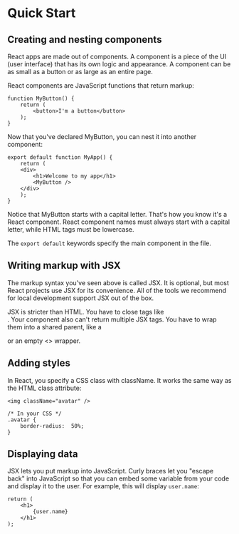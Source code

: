 # Quick Start

## Creating and nesting components

React apps are made out of components.  A component is a piece of the UI (user
interface) that has its own logic and appearance.  A component can be as small
as a button or as large as an entire page. 

React components are JavaScript functions that return markup: 
```
function MyButton() {
    return (
        <button>I'm a button</button>
    ); 
}
```

Now that you've declared MyButton, you can nest it into another component: 

```
export default function MyApp() {
    return (
    <div>
        <h1>Welcome to my app</h1> 
        <MyButton /> 
    </div>
    ); 
}
```

Notice that MyButton starts with a capital letter. That's how you know it's a
React component. React component names must always start with a capital letter,
while HTML tags must be lowercase. 

The `export default` keywords specify the main component in the file. 

## Writing markup with JSX

The markup syntax you've seen above is called JSX.  It is optional, but most
React projects use JSX for its convenience.  All of the tools we recommend for
local development support JSX out of the box. 

JSX is stricter than HTML.  You have to close tags like <br />. Your component
also can't return multiple JSX tags.  You have to wrap them into a shared
parent, like a <div> or an empty <> wrapper. 

## Adding styles

In React, you specify a CSS class with className.  It works the same way as the
HTML class attribute:  

```
<img className="avatar" />

/* In your CSS */ 
.avatar {
    border-radius:  50%; 
}
```

## Displaying data

JSX lets you put markup into JavaScript.  Curly braces let you "escape back"
into JavaScript so that you can embed some variable from your code and display
it to the user.  For example, this will display `user.name`:  

```
return (
    <h1>
        {user.name}
    </h1>
); 
